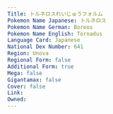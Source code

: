 ```yaml
---
﻿Title: トルネロスれいじゅうフォルム
Pokemon Name Japanese: トルネロス
Pokemon Name German: Boreos
Pokemon Name English: Tornadus
Language Card: Japanese
National Dex Number: 641
Region: Unova
Regional Form: false
Additional Form: true
Mega: false
Gigantamax: false
Cover: false
Link: 
Owned: 
---
```

